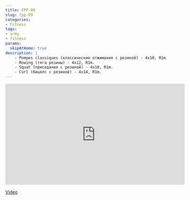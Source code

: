 ```yaml
---
title: FPP-09
slug: fpp-09
categories:
- Fitness
tags:
- army
- fitness
params:
  skipAtHome: true
description: |
    - Pompes classiques (классические отжимания с резиной) - 4x10, R1m.
    - Rowing (тяга резины) - 4x12, R1m.
    - Squat (приседания с резиной) - 4x10, R1m.
    - Curl (бицепс с резиной) - 4x14, R1m.
---
```

<iframe width="560" height="315" src="https://www.youtube.com/embed/JD0g6c0IJrY?si=JL8ObMfsSB2KfSUJ" title="YouTube video player" frameborder="0" allow="accelerometer; autoplay; clipboard-write; encrypted-media; gyroscope; picture-in-picture; web-share" allowfullscreen></iframe>

[Video](https://youtu.be/JD0g6c0IJrY?si=JL8ObMfsSB2KfSUJ)
